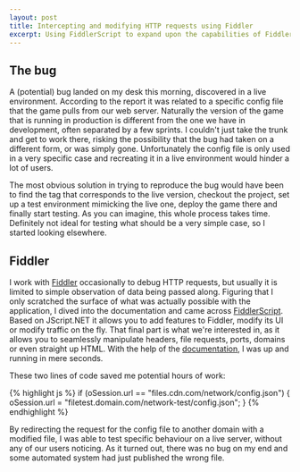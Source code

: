 ```yaml
---
layout: post
title: Intercepting and modifying HTTP requests using Fiddler
excerpt: Using FiddlerScript to expand upon the capabilities of Fiddler
---
```


## The bug

A (potential) bug landed on my desk this morning, discovered in a live environment. According to the report it was related to a specific config file that the game pulls from our web server. Naturally the version of the game that is running in production is different from the one we have in development, often separated by a few sprints. I couldn't just take the trunk and get to work there, risking the possibility that the bug had taken on a different form, or was simply gone. Unfortunately the config file is only used in a very specific case and recreating it in a live environment would hinder a lot of users.

The most obvious solution in trying to reproduce the bug would have been to find the tag that corresponds to the live version, checkout the project, set up a test environment mimicking the live one, deploy the game there and finally start testing. As you can imagine, this whole process takes time. Definitely not ideal for testing what should be a very simple case, so I started looking elsewhere.

## Fiddler

I work with [Fiddler](http://www.telerik.com/fiddler) occasionally to debug HTTP requests, but usually it is limited to simple observation of data being passed along. Figuring that I only scratched the surface of what was actually possible with the application, I dived into the documentation and came across [FiddlerScript](http://www.telerik.com/download/fiddler/fiddlerscript-editor). Based on JScript.NET it allows you to add features to Fiddler, modify its UI or modify traffic on the fly. That final part is what we're interested in, as it allows you to seamlessly manipulate headers, file requests, ports, domains or even straight up HTML. With the help of the [documentation](http://docs.telerik.com/fiddler/knowledgebase/fiddlerscript/modifyrequestorresponse), I was up and running in mere seconds.

These two lines of code saved me potential hours of work:

{% highlight js %}
if (oSession.url == "files.cdn.com/network/config.json") {
	oSession.url = "filetest.domain.com/network-test/config.json";
}
{% endhighlight %}

By redirecting the request for the config file to another domain with a modified file, I was able to test specific behaviour on a live server, without any of our users noticing. As it turned out, there was no bug on my end and some automated system had just published the wrong file.